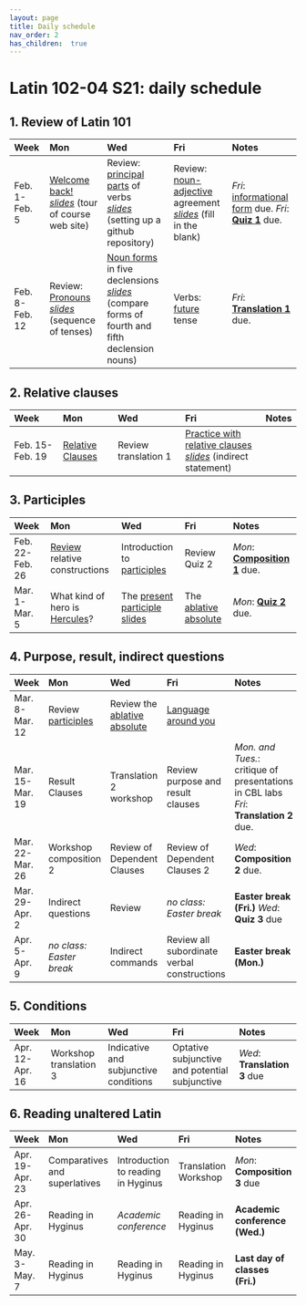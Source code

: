 ```yaml
---
layout: page
title: Daily schedule
nav_order: 2
has_children:  true
---
```


# Latin 102-04 S21: daily schedule


## 1. Review of Latin 101

| Week | Mon     |  Wed     |  Fri     | Notes |
| :------------- | :------------- |:------------- | :-------------| :-------------|
|Feb. 1-Feb. 5 | [Welcome back!](../assignments/welcomeback/) <br/> *[slides](../assignments/welcomeback/sitetour.pdf)* (tour of course web site) | Review: [principal parts](../assignments/verbs/) of verbs <br/> *[slides](../assignments/verbs/ghrepo.pdf)* (setting up a github repository)| Review: [noun-adjective](../assignments/substantives/)  agreement <br/> *[slides](../assignments/substantives/nounreview.pdf)* (fill in the blank) |     *Fri*: [informational form](../checklist/infoform/) due. *Fri*: [**Quiz 1**](../checklist/quiz1/) due. |
|Feb. 8-Feb. 12 | Review: [Pronouns](../assignments/pronouns/) <br/> *[slides](../assignments/pronouns/sot.pdf)* (sequence of tenses) | [Noun forms](../assignments/5declensions/) in five declensions  <br/> *[slides](../assignments/5declensions/cfdecls4-5.pdf)* (compare forms of fourth and fifth declension nouns)| Verbs: [future](../assignments/future/) tense |     *Fri*: **[Translation 1](../checklist/translation1/)** due. |


## 2. Relative clauses

| Week | Mon     |  Wed     |  Fri     | Notes |
| :------------- | :------------- |:------------- | :-------------| :-------------|
|Feb. 15-Feb. 19 | [Relative Clauses](../assignments/relative1/) | Review translation 1| [Practice with relative clauses](../assignments/relative2/)  <br/> *[slides](../assignments/relative2/indirectstatement.pdf)* (indirect statement) |      |


## 3. Participles

| Week | Mon     |  Wed     |  Fri     | Notes |
| :------------- | :------------- |:------------- | :-------------| :-------------|
|Feb. 22-Feb. 26 | [Review](../assignments/relative3/) relative constructions | Introduction to [participles](../assignments/participles1/)| Review Quiz 2 |     *Mon*: **[Composition 1](../checklist/composition1/)** due. |
|Mar. 1-Mar. 5 | What kind of hero is [Hercules](../assignments/hercules/)? | The [present participle](../assignments/presentparticiple/) <br/> [slides](../assignments/presentparticiple/absolute.pdf)| The [ablative absolute](../assignments/absolute/) |     *Mon*: **[Quiz 2](../checklist/quiz2/)** due. |


## 4. Purpose, result, indirect questions

| Week | Mon     |  Wed     |  Fri     | Notes |
| :------------- | :------------- |:------------- | :-------------| :-------------|
|Mar. 8-Mar. 12 | Review [participles](../assignments/wkshoptrans2/) | Review the [ablative absolute](../assignments/absolute/)| [Language around you](../assignments/walk/) |      |
|Mar. 15-Mar. 19 | Result Clauses | Translation 2 workshop| Review purpose and result clauses |     *Mon. and Tues.*: critique of presentations in CBL labs *Fri*: **Translation 2** due. |
|Mar. 22-Mar. 26 | Workshop composition 2 | Review of Dependent Clauses| Review of Dependent Clauses 2 |     *Wed*: **Composition 2** due. |
|Mar. 29-Apr. 2 | Indirect questions | Review| *no class: Easter break* |   **Easter break (Fri.)**  *Wed*: **Quiz 3** due |
|Apr. 5-Apr. 9 | *no class: Easter break* | Indirect commands| Review all subordinate verbal constructions |   **Easter break (Mon.)**   |


## 5. Conditions

| Week | Mon     |  Wed     |  Fri     | Notes |
| :------------- | :------------- |:------------- | :-------------| :-------------|
|Apr. 12-Apr. 16 | Workshop translation 3 | Indicative and subjunctive conditions| Optative subjunctive and potential subjunctive |     *Wed*: **Translation 3** due |


## 6. Reading unaltered Latin

| Week | Mon     |  Wed     |  Fri     | Notes |
| :------------- | :------------- |:------------- | :-------------| :-------------|
|Apr. 19-Apr. 23 | Comparatives and superlatives | Introduction to reading in Hyginus| Translation Workshop |     *Mon*: **Composition 3** due |
|Apr. 26-Apr. 30 | Reading in Hyginus | *Academic conference*| Reading in Hyginus |   **Academic conference (Wed.)**   |
|May. 3-May. 7 | Reading in Hyginus | Reading in Hyginus| Reading in Hyginus |   **Last day of classes (Fri.)**   |

